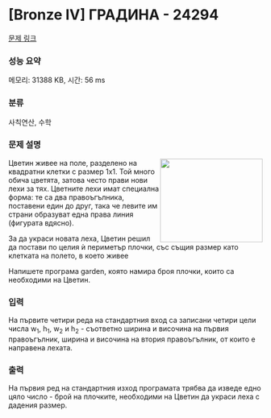 # [Bronze IV] ГРАДИНА - 24294 

[문제 링크](https://www.acmicpc.net/problem/24294) 

### 성능 요약

메모리: 31388 KB, 시간: 56 ms

### 분류

사칙연산, 수학

### 문제 설명

<p><img alt="" src="https://upload.acmicpc.net/d9c1a72e-8d02-4808-a292-07acd0a47e55/-/preview/" style="width: 203px; height: 166px; float: right;">Цветин живее на поле, разделено на квадратни клетки с размер 1x1. Той много обича цветята, затова често прави нови лехи за тях. Цветните лехи имат специална форма: те са два правоъгълника, поставени един до друг, така че левите им страни образуват една права линия (фигурата вдясно).</p>

<p>За да украси новата леха, Цветин решил да постави по целия ѝ периметър плочки, със същия размер като клетката на полето, в което живее</p>

<p>Напишете програма garden, която намира броя плочки, които са необходими на Цветин.</p>

### 입력 

 <p>На първите четири реда на стандартния вход са записани четири цели числа w<sub>1</sub>, h<sub>1</sub>, w<sub>2</sub> и h<sub>2</sub> - съответно ширина и височина на първия правоъгълник, ширина и височина на втория правоъгълник, от които е направена лехата.</p>

### 출력 

 <p>На първия ред на стандартния изход програмата трябва да изведе едно цяло число - брой на плочките, необходими на Цветин да украси леха с дадения размер.</p>

